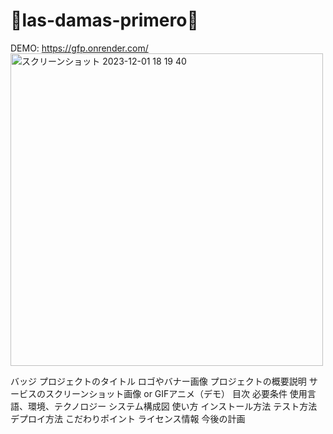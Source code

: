 # 💐las-damas-primero💐
DEMO: https://gfp.onrender.com/  
<img width="500" alt="スクリーンショット 2023-12-01 18 19 40" src="https://github.com/ryozo7/las-damas-primero/assets/113978510/78196371-3282-4634-a1fc-9976f50d5d87">

バッジ  プロジェクトのタイトル  ロゴやバナー画像
プロジェクトの概要説明
サービスのスクリーンショット画像 or GIFアニメ（デモ）
目次
必要条件
使用言語、環境、テクノロジー
システム構成図
使い方
インストール方法
テスト方法
デプロイ方法
こだわりポイント
ライセンス情報
今後の計画
